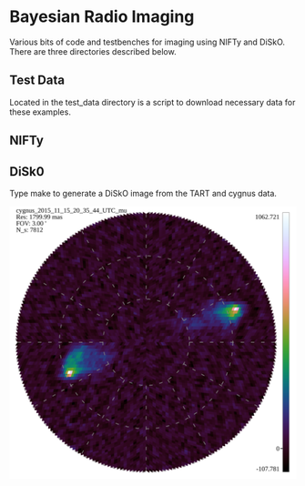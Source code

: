 # Bayesian Radio Imaging

Various bits of code and testbenches for imaging using NIFTy and DiSkO. There are three directories described below.


## Test Data

Located in the test_data directory is a script to download necessary data for these examples.


## NIFTy


## DiSk0

Type make to generate a DiSkO image from the TART and cygnus data.

![GitHub Logo](img/cygnus_2015_11_15_20_35_44_UTC_mu.svg)
